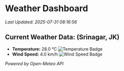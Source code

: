 
# Weather Dashboard

_Last Updated: 2025-07-31 08:16:56_

## Current Weather Data: (Srinagar, JK)
- **Temperature:** 28.0 °C ![Temperature Badge](https://img.shields.io/badge/Temperature-Medium%20Temp-green)
- **Wind Speed:** 4.0 km/h ![Wind Speed Badge](https://img.shields.io/badge/Wind%20Speed-Light%20Wind-blue)

*Powered by Open-Meteo API*
